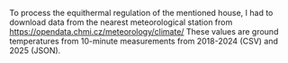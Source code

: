 To process the equithermal regulation of the mentioned house, 
I had to download data from the nearest meteorological station from https://opendata.chmi.cz/meteorology/climate/
These values are ground temperatures from 10-minute measurements from 2018-2024 (CSV) and 2025 (JSON).
